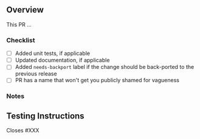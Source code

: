## Overview

<!-- Brief description of what the PR does and why it is needed. -->

This PR ...

### Checklist

- [ ] Added unit tests, if applicable
- [ ] Updated documentation, if applicable
- [ ] Added `needs-backport` label if the change should be back-ported to the previous release
- [ ] PR has a name that won't get you publicly shamed for vagueness

### Notes

<!-- (Optional) Ancillary topics, caveats, alternative strategies that didn't work out, anything else. -->


## Testing Instructions

<!--
* How to test this PR
* Prefer bulleted description
* Start after checking out this branch
* Include any setup required, such as rebuilding the Docker image.
* Include test case, and expected output if not captured by automated tests.
-->

Closes #XXX
